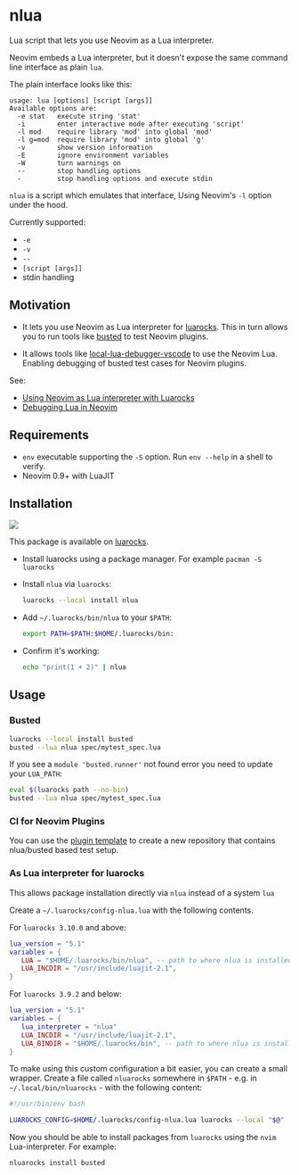 # nlua

Lua script that lets you use Neovim as a Lua interpreter.

Neovim embeds a Lua interpreter, but it doesn't expose the same command line interface as plain `lua`.

The plain interface looks like this:

```
usage: lua [options] [script [args]]
Available options are:
  -e stat   execute string 'stat'
  -i        enter interactive mode after executing 'script'
  -l mod    require library 'mod' into global 'mod'
  -l g=mod  require library 'mod' into global 'g'
  -v        show version information
  -E        ignore environment variables
  -W        turn warnings on
  --        stop handling options
  -         stop handling options and execute stdin
```


`nlua` is a script which emulates that interface, Using Neovim's `-l` option under the hood.

Currently supported:

- `-e`
- `-v`
- `--`
- `[script [args]]`
- stdin handling


## Motivation

- It lets you use Neovim as Lua interpreter for [luarocks]. This in turn allows you to run tools like [busted] to test Neovim plugins.

- It allows tools like [local-lua-debugger-vscode] to use the Neovim Lua. Enabling debugging of busted test cases for Neovim plugins.

See:

- [Using Neovim as Lua interpreter with Luarocks](https://zignar.net/2023/01/21/using-luarocks-as-lua-interpreter-with-luarocks/)
- [Debugging Lua in Neovim](https://zignar.net/2023/06/10/debugging-lua-in-neovim/)


## Requirements

- `env` executable supporting the `-S` option. Run `env --help` in a shell to verify.
- Neovim 0.9+ with LuaJIT

## Installation

[![][luarocks-shield]][luarocks-pkg-url]

This package is available on [luarocks].

- Install luarocks using a package manager. For example `pacman -S luarocks`
- Install `nlua` via `luarocks`:

    ```bash
    luarocks --local install nlua
    ```

- Add `~/.luarocks/bin/nlua` to your `$PATH`:

    ```bash
    export PATH=$PATH:$HOME/.luarocks/bin:
    ```

- Confirm it's working:

  ```bash
  echo "print(1 + 2)" | nlua
  ```

## Usage

### Busted

```bash
luarocks --local install busted
busted --lua nlua spec/mytest_spec.lua
```

If you see a `module 'busted.runner'` not found error you need to update your `LUA_PATH`:

```bash
eval $(luarocks path --no-bin)
busted --lua nlua spec/mytest_spec.lua
```

### CI for Neovim Plugins

You can use the [plugin
template](https://github.com/nvim-lua/nvim-lua-plugin-template) to create a new
repository that contains nlua/busted based test setup.


### As Lua interpreter for luarocks


This allows package installation directly via `nlua` instead of a system `lua`

Create a `~/.luarocks/config-nlua.lua` with the following contents.

For `luarocks 3.10.0` and above:

```lua
lua_version = "5.1"
variables = {
   LUA = "$HOME/.luarocks/bin/nlua", -- path to where nlua is installed
   LUA_INCDIR = "/usr/include/luajit-2.1",
}
```

For `luarocks 3.9.2` and below:

```lua
lua_version = "5.1"
variables = {
   lua_interpreter = "nlua"
   LUA_INCDIR = "/usr/include/luajit-2.1",
   LUA_BINDIR = "$HOME/.luarocks/bin", -- path to where nlua is installed
}
```

To make using this custom configuration a bit easier, you can create a small wrapper.
Create a file called `nluarocks` somewhere in `$PATH` - e.g. in
`~/.local/bin/nluarocks` - with the following content:

```bash
#!/usr/bin/env bash

LUAROCKS_CONFIG=$HOME/.luarocks/config-nlua.lua luarocks --local "$@"
```

Now you should be able to install packages from `luarocks` using the `nvim`
Lua-interpreter. For example:

```bash
nluarocks install busted
```


[luarocks]: https://luarocks.org/
[busted]: https://lunarmodules.github.io/busted/
[local-lua-debugger-vscode]: https://github.com/tomblind/local-lua-debugger-vscode
[luarocks-shield]: https://img.shields.io/luarocks/v/mfussenegger/nlua?logo=lua&color=purple&style=for-the-badge
[luarocks-pkg-url]: https://luarocks.org/modules/mfussenegger/nlua
